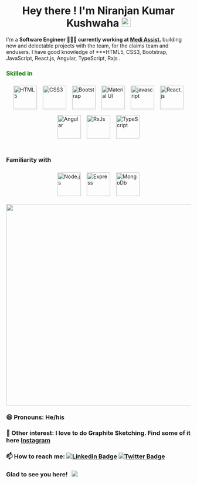 <h1 align="center">Hey there ! I'm Niranjan Kumar Kushwaha <img src="https://media.giphy.com/media/hvRJCLFzcasrR4ia7z/giphy.gif" width="25px"> </h1> 

I'm a **Software Engineer 👨🏽‍💼 currently working at <a href="https://mediassist.in/">Medi Assist.</a>** <span>building new and delectable projects with the team, for the claims team  and endusers.</span> I have good knowledge of ***HTML5, CSS3, Bootstrap, JavaScript, React.js, Angular, TypeScript, Rxjs .

<h3 style="color:green;">Skilled in </h3>
<span
      style="
        display: flex;
        justify-content: center;
        flex-wrap: wrap;
        flex-direction: row;
      "
    >
      <span style="margin: 0.5rem">
        <img
          src="https://img.icons8.com/color/344/html-5--v1.png"
          style="width: 4rem"
          alt="HTML5"
        />
      </span>
      <span style="margin: 0.5rem">
        <img
          src="https://img.icons8.com/color/344/css3.png"
          style="width: 4rem"
          alt="CSS3"
        />
      </span>
      <span style="margin: 0.5rem">
        <img
          src="https://img.icons8.com/color/344/bootstrap.png"
          style="width: 4rem"
          alt="Bootstrap"
        />
      </span>
      <span style="margin: 0.5rem">
        <img
          src="https://img.icons8.com/color/344/material-ui.png"
          style="width: 4rem"
          alt="Material UI"
        />
      </span>
      <span style="margin: 0.5rem">
        <img
          src="https://img.icons8.com/color/344/javascript--v1.png"
          style="width: 4rem"
          alt="javascript"
        />
      </span>
      <!--  -->
      <span style="margin: 0.5rem">
        <img
          src="https://img.icons8.com/plasticine/344/react.png"
          style="width: 4rem"
          alt="React.js"
        />
      </span>
      <span style="margin: 0.5rem">
        <img
          src="https://img.icons8.com/color/344/angularjs.png"
          style="width: 4rem"
          alt="Angular"
        />
      </span>
      <span style="margin: 0.5rem">
        <img
          src="https://rxjs.dev/generated/images/marketing/home/Rx_Logo-512-512.png"
          style="width: 4rem"
          alt="RxJs"
        />
      </span>
      <span style="margin: 0.5rem">
        <img
          src="https://img.icons8.com/color/344/typescript.png"
          style="width: 4rem"
          alt="TypeScript"
        />
      </span>
    </span>
    <br>
    <h3 color="red">Familiarity with</h3>
    <span
      style="
        display: flex;
        justify-content: center;
        flex-wrap: wrap;
        flex-direction: row;
      "
    >
      <span style="margin: 0.5rem">
        <img
          src="https://img.icons8.com/fluency/344/node-js.png"
          style="width: 4rem"
          alt="Node.js"
        />
      </span>
      <span style="margin: 0.5rem">
        <img
          src="https://img.search.brave.com/cFQW-q7KcoWxmwKhmMbu0ccIr3nY0_yGVKEDfHS8kNs/rs:fit:1200:768:1/g:ce/aHR0cDovL2NoYXJh/bnRlY2hub2xvZ2ll/cy5jb20vaW1hZ2Vz/L2NvdXJzZXMvZXhw/cmVzc2pzLnBuZw"
          style="width: 4rem"
          alt="Express"
        />
      </span>
      <span style="margin: 0.5rem">
        <img
          src="https://img.icons8.com/color/344/mongodb.png"
          style="width: 4rem"
          alt="MongoDb"
        />
      </span>
    </span>
    
    
 
<p align='center'>
  <a href="#"><img src="https://github-readme-stats.vercel.app/api?username=himrd95&show_icons=true&count_private=true&theme=radical" width="550"></a>
</p>

### 😄 Pronouns: He/his

### 👯 Other interest: I love to do Graphite Sketching. Find some of it here [Instagram](https://www.instagram.com/mr_artist_hrd/)

### 📫 How to reach me: [![Linkedin Badge](https://img.shields.io/badge/-LinkedIn-0e76a8?style=flat-square&logo=Linkedin&logoColor=white)](https://www.linkedin.com/in/himanshu-dwivedi-861205112/) [![Twitter Badge](https://img.shields.io/badge/-Twitter-00acee?style=flat-square&logo=Twitter&logoColor=white)](https://twitter.com/himansh03285202)


<h3>Glad to see you here! &nbsp; <img src="https://visitor-badge.glitch.me/badge?page_id=himrd95.himrd95"></img></h3>
